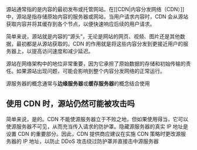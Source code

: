 源站通常指的是内容的最初发布或托管网站。在[[CDN|内容分发网络（CDN）]]中，源站是指存储原始内容的服务器或网站，当用户请求内容时，CDN 会从源站获取内容并将其缓存到各个节点，以便快速响应后续的用户请求。

简单来说，源站就是内容的“源头”，无论是网站的网页、视频、图片还是其他数据，最初都是从源站获取的。CDN 的作用就是将这些内容分发到更接近用户的服务器上，以提高访问速度和减少延迟。

源站在网络架构中的地位非常重要，因为它承担了原始数据的存储和初始传输的责任。如果源站出现问题，可能会影响到整个内容分发网络的正常运行。

源服务器的概念通常与**边缘服务器**或**缓存服务器**的概念结合使用

## 使用 CDN 时，源站仍然可能被攻击吗

简单来说，是的。CDN 不能使源服务器立于不败之地，但如果使用得当，它可以使源服务器不可见，从而充当传入请求的防护罩。隐藏源服务器的真实 IP 地址是设置 CDN 的重要部分。因此，CDN 提供商应建议在实施 CDN 策略时更改源服务器的 IP 地址，以防止 DDoS 攻击绕过防护罩并直接击中源服务器
